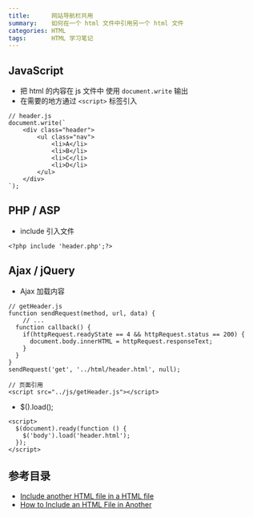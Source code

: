 ```yaml
---
title:      网站导航栏共用
summary:    如何在一个 html 文件中引用另一个 html 文件
categories: HTML
tags:       HTML 学习笔记
---
```


## JavaScript

- 把 html 的内容在 js 文件中 使用 `document.write` 输出
- 在需要的地方通过 `<script>` 标签引入

```
// header.js
document.write(`
    <div class="header">
        <ul class="nav">
            <li>A</li>
            <li>B</li>
            <li>C</li>
            <li>D</li>
        </ul>
    </div>
`);
```

## PHP / ASP

- include 引入文件

```
<?php include 'header.php';?>
```

## Ajax / jQuery

- Ajax 加载内容

```
// getHeader.js
function sendRequest(method, url, data) {
	// ...
  function callback() {
    if(httpRequest.readyState == 4 && httpRequest.status == 200) {
	  document.body.innerHTML = httpRequest.responseText;
    }
  }
}
sendRequest('get', '../html/header.html', null);

// 页面引用
<script src="../js/getHeader.js"></script>
```
- $().load();

```
<script>
  $(document).ready(function () {
  	$('body').load('header.html');
  });
</script>
```

## 参考目录

- [Include another HTML file in a HTML file](http://stackoverflow.com/questions/8988855/include-another-html-file-in-a-html-file)
- [How to Include an HTML File in Another](http://webdesign.about.com/od/ssi/a/aa052002a.htm)
